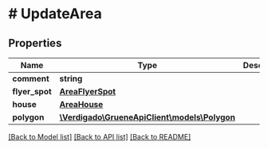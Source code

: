 # # UpdateArea

## Properties

Name | Type | Description | Notes
------------ | ------------- | ------------- | -------------
**comment** | **string** |  |
**flyer_spot** | [**AreaFlyerSpot**](AreaFlyerSpot.md) |  | [optional]
**house** | [**AreaHouse**](AreaHouse.md) |  | [optional]
**polygon** | [**\Verdigado\GrueneApiClient\models\Polygon**](Polygon.md) |  |

[[Back to Model list]](../../README.md#models) [[Back to API list]](../../README.md#endpoints) [[Back to README]](../../README.md)
